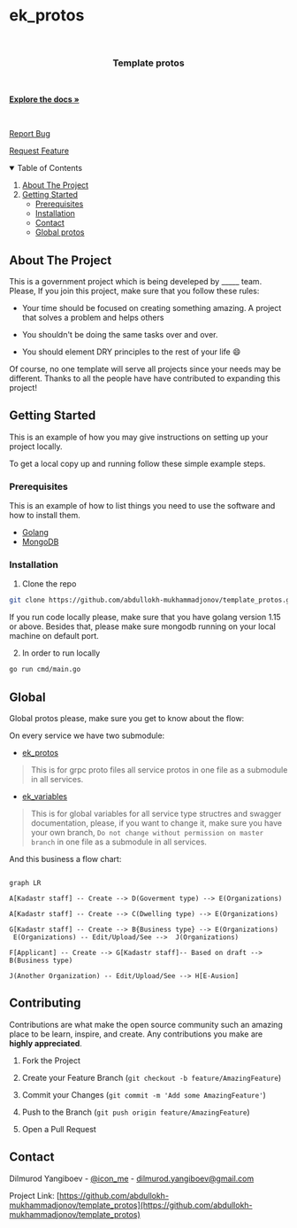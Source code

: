 
  

# ek_protos

  

  

<br  />

<p  align="center">

  

<a  href="https://github.com/abdullokh-mukhammadjonov/template_protos.git"></a>

  

<h3  align="center">Template protos</h3>

<p  align="center">

<br  />

<a  href="https://github.com/abdullokh-mukhammadjonov/template_protos"><strong>Explore the docs »</strong></a>

  

<br  />

<a  href="https://github.com/abdullokh-mukhammadjonov/template_protos/issues">Report Bug</a>

  

<a  href="https://github.com/abdullokh-mukhammadjonov/template_protos/issues">Request Feature</a>

  

<!-- TABLE OF CONTENTS -->

<details  open="open">

  

<summary>Table of Contents</summary>

  

<ol>



<li><a  href="#about-the-project">About The Project</a></li>

<li><a  href="#getting-started">Getting Started</a><ul>

<li><a  href="#prerequisites">Prerequisites</a></li>

<li><a  href="#installation">Installation</a></li>

<li><a  href="#contact">Contact</a></li>

<li><a  href="#global">Global protos</a></li>

</ol>

  

</details>

  

  

<!-- ABOUT THE PROJECT -->

  

## About The Project

  

This is a government project which is being develeped by _____ team. Please, If you join this project, make sure that you follow these rules:

  

* Your time should be focused on creating something amazing. A project that solves a problem and helps others

* You shouldn't be doing the same tasks over and over.

  

* You should element DRY principles to the rest of your life :smile:

  

Of course, no one template will serve all projects since your needs may be different. Thanks to all the people have have contributed to expanding this project!

  

<!-- GETTING STARTED -->

  

## Getting Started

  
  

This is an example of how you may give instructions on setting up your project locally.

  

To get a local copy up and running follow these simple example steps.


  
  

### Prerequisites

  

This is an example of how to list things you need to use the software and how to install them.

  

  

*  [Golang](https://golang.org/)
* [MongoDB](https://www.mongodb.com/)

### Installation


1. Clone the repo

  

```sh
git clone https://github.com/abdullokh-mukhammadjonov/template_protos.git.git
```

If you run code locally please, make sure that you have golang version 1.15 or above. Besides that, please make sure mongodb running on your local machine on default port.

  

2. In order to run locally

  

```sh
go run cmd/main.go
```



  
## Global

  

Global protos please, make sure you get to know about the flow:

 On every service we have two submodule:
 
* [ek_protos](https://github.com/abdullokh-mukhammadjonov/template_protos)
> This is for grpc proto files all service protos in one file as a submodule in all services.
* [ek_variables](https://github.com/abdullokh-mukhammadjonov/template_variables)
> This is for global variables for all service type structres and swagger documentation, please, if you want to change it, make sure you have your own branch, ```Do not change without permission on master branch``` in one file as a submodule in all services.


And this business a flow chart:

  

```mermaid

graph LR

A[Kadastr staff] -- Create --> D(Goverment type) --> E(Organizations)

A[Kadastr staff] -- Create --> C(Dwelling type) --> E(Organizations)

G[Kadastr staff] -- Create --> B{Business type} --> E(Organizations)
 E(Organizations) -- Edit/Upload/See -->  J(Organizations)
 
F[Applicant] -- Create --> G[Kadastr staff]-- Based on draft --> B(Business type) 

J(Another Organization) -- Edit/Upload/See --> H[E-Ausion]
```

  

## Contributing

  

Contributions are what make the open source community such an amazing place to be learn, inspire, and create. Any contributions you make are **highly appreciated**.

  

1. Fork the Project

  

2. Create your Feature Branch (`git checkout -b feature/AmazingFeature`)

  

3. Commit your Changes (`git commit -m 'Add some AmazingFeature'`)

  

4. Push to the Branch (`git push origin feature/AmazingFeature`)

  

5. Open a Pull Request

  
  

<!-- CONTACT -->

  

## Contact

  

  

Dilmurod Yangiboev - [@icon_me](dilmurod.yangiboev@gmail.com) - dilmurod.yangiboev@gmail.com

  

Project Link: [https://github.com/abdullokh-mukhammadjonov/template_protos](https://github.com/abdullokh-mukhammadjonov/template_protos)

  
